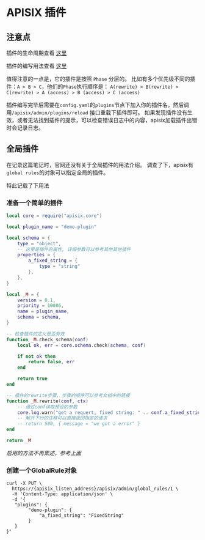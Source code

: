 # APISIX 插件
## 注意点
插件的生命周期查看 [这里](https://github.com/apache/incubator-apisix/blob/e6804360d1712d456cfee31b9d6abb8b16cfffba/doc/architecture-design-cn.md)

插件的编写用法查看 [这里](https://github.com/apache/incubator-apisix/blob/master/doc/plugin-develop-cn.md)

值得注意的一点是，它的插件是按照 `Phase` 分层的。
比如有多个优先级不同的插件：`A > B > C`，他们的`Phase`执行顺序是：
`A(rewrite) > B(rewrite) > C(rewrite) > A (access) > B (access) > C (access)`

插件编写完毕后需要在`config.yaml`的`plugins`节点下加入你的插件名，然后调用`/apisix/admin/plugins/reload` 接口重载下插件即可。
如果发现插件没有生效，或者无法找到插件的提示，可以检查错误日志中的内容，apisix加载插件出错时会记录日志。

## 全局插件
在记录这篇笔记时，官网还没有关于全局插件的用法介绍。
调查了下，apisix有`global rules`的对象可以指定全局的插件。

特此记载了下用法

### 准备一个简单的插件
```lua
local core = require("apisix.core")

local plugin_name = "demo-plugin"

local schema = {
    type = "object",
    -- 这里是插件的属性, 详细参数可以参考其他其他插件
    properties = {
        a_fixed_string = { 
            type = "string"
        }, 
    },
}

local _M = {
    version = 0.1,
    priority = 10086,
    name = plugin_name,
    schema = schema,
}

-- 检查插件的定义是否有效
function _M.check_schema(conf)
    local ok, err = core.schema.check(schema, conf)

    if not ok then
        return false, err
    end

    return true
end

-- 插件的rewrite步骤, 步骤的顺序可以参考文档中的链接
function _M.rewrite(conf, ctx)
    -- 通过conf读取预设的参数
    core.log.warn("get a requert, fixed string: " .. conf.a_fixed_string)
    -- 解开下行的注释可以直接返回指定的请求
    -- return 500, { message = "we got a error" }
end

return _M
```

*启用的方法不再累述，参考上面*

### 创建一个GlobalRule对象
```shell
curl -X PUT \
  https://{apisix_listen_address}/apisix/admin/global_rules/1 \
  -H 'Content-Type: application/json' \
  -d '{
   "plugins": {
   		"demo-plugin": {
   			"a_fixed_string": "FixedString"
   		}
   }
}'
```